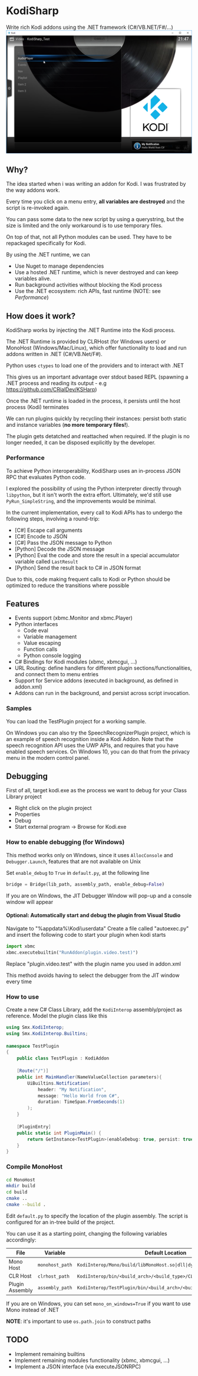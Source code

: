 # KodiSharp
Write rich Kodi addons using the .NET framework (C#/VB.NET/F#/...)
![TestPlugin](https://raw.githubusercontent.com/smx-smx/KodiSharp/master/img/KodiSharp.png)

## Why?
The idea started when i was writing an addon for Kodi. I was frustrated by the way addons work.

Every time you click on a menu entry, **all variables are destroyed** and the script is re-invoked again.

You can pass some data to the new script by using a querystring, but the size is limited and the only workaround is to use temporary files.

On top of that, not all Python modules can be used. They have to be repackaged specifically for Kodi.


By using the .NET runtime, we can

- Use Nuget to manage dependencies
- Use a hosted .NET runtime, which is never destroyed and can keep variables alive.
- Run background activities without blocking the Kodi process 
- Use the .NET ecosystem: rich APIs, fast runtime (NOTE: see *Performance*)

## How does it work?
KodiSharp works by injecting the .NET Runtime into the Kodi process.

The .NET Runtime is provided by CLRHost (for Windows users) or MonoHost (Windows/Mac/Linux), which offer functionality to load and run addons written in .NET (C#/VB.Net/F#).

Python uses `ctypes` to load one of the providers and to interact with .NET

This gives us an important advantage over stdout based REPL (spawning a .NET process and reading its output - e.g https://github.com/CRialDev/KSHarp)

Once the .NET runtime is loaded in the process, it persists until the host process (Kodi) terminates

We can run plugins quickly by recycling their instances: persist both static and instance variables (**no more temporary files!**).

The plugin gets detatched and reattached when required. If the plugin is no longer needed, it can be disposed explicitly by the developer.

### Performance

To achieve Python interoperability, KodiSharp uses an in-process JSON RPC that evaluates Python code.

I explored the possibility of using the Python interpreter directly through `libpython`, but it isn't worth the extra effort. Ultimately, we'd still use `PyRun_SimpleString`, and the improvements would be minimal.

In the current implementation, every call to Kodi APIs has to undergo the following steps, involving a round-trip:
- [C#] Escape call arguments
- [C#] Encode to JSON
- [C#] Pass the JSON message to Python
- [Python] Decode the JSON message
- [Python] Eval the code and store the result in a special accumulator variable called `LastResult`
- [Python] Send the result back to C# in JSON format

Due to this, code making frequent calls to Kodi or Python should be optimized to reduce the transitions where possible

## Features
- Events support (xbmc.Monitor and xbmc.Player)
- Python interfaces
    - Code eval
    - Variable management
    - Value escaping
    - Function calls
    - Python console logging
- C# Bindings for Kodi modules (xbmc, xbmcgui, ...)
- URL Routing: define handlers for different plugin sections/functionalities, and connect them to menu entries
- Support for Service addons (executed in background, as defined in addon.xml)
- Addons can run in the background, and persist across script invocation.

### Samples
You can load the TestPlugin project for a working sample.

On Windows you can also try the SpeechRecognizerPlugin project, which is an example of speech recognition inside a Kodi Addon. Note that the speech recognition API uses the UWP APIs, and requires that you have enabled speech services. On Windows 10, you can do that from the privacy menu in the modern control panel.

## Debugging
First of all, target kodi.exe as the process we want to debug for your Class Library project
 - Right click on the plugin project
 - Properties
 - Debug
 - Start external program -> Browse for Kodi.exe

### How to enable debugging (for Windows)
This method works only on Windows, since it uses `AllocConsole` and `Debugger.Launch`, features that are not available on Unix

Set `enable_debug` to `True` in `default.py`, at the following line
```python
bridge = Bridge(lib_path, assembly_path, enable_debug=False)
```

If you are on Windows, the JIT Debugger Window will pop-up and a console window will appear

#### Optional: Automatically start and debug the plugin from Visual Studio
Navigate to "%appdata%\Kodi\userdata"
Create a file called "autoexec.py" and insert the following code to start your plugin when kodi starts
```python
import xbmc
xbmc.executebuiltin("RunAddon(plugin.video.test)")
```
Replace "plugin.video.test" with the plugin name you used in addon.xml

This method avoids having to select the debugger from the JIT window every time

### How to use
Create a new C# Class Library, add the `KodiInterop` assembly/project as reference.
Model the plugin class like this

```csharp
using Smx.KodiInterop;
using Smx.KodiInterop.Builtins;

namespace TestPlugin
{
    public class TestPlugin : KodiAddon
    
    [Route("/")]
	public int MainHandler(NameValueCollection parameters){
        UiBuiltins.Notification(
            header: "My Notification",
            message: "Hello World from C#",
            duration: TimeSpan.FromSeconds(1)
        );
    }

    [PluginEntry]
    public static int PluginMain() {
        return GetInstance<TestPlugin>(enableDebug: true, persist: true).Run();
    }
}
```

### Compile MonoHost
```sh
cd MonoHost
mkdir build
cd build
cmake ..
cmake --build .
```


Edit `default.py` to specify the location of the plugin assembly. The script is configured for an in-tree build of the project.

You can use it as a starting point, changing the following variables accordingly:

| File  | Variable | Default Location |
| ------------- | -------------| ------------- |
|Mono Host|`monohost_path`|`KodiInterop/Mono/build/libMonoHost.so\|dll\|dylib`|
|CLR Host|`clrhost_path`|`KodiInterop/bin/<build_arch>/<build_type>/CLRHost.dll`|
|Plugin Assembly|`assembly_path`|`KodiInterop/TestPlugin/bin/<build_arch>/<build_type>/TestPlugin.dll`|

If you are on Windows, you can set `mono_on_windows=True` if you want to use Mono instead of .NET

**NOTE**: it's important to use `os.path.join` to construct paths



## TODO
- Implement remaining builtins
- Implement remaining modules functionality (xbmc, xbmcgui, ...)
- Implement a JSON interface (via executeJSONRPC)
